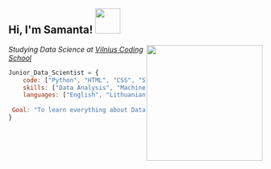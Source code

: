 <h2> Hi, I'm Samanta! <img src="https://media.giphy.com/media/kBZ212yGzFaxgkSIKW/giphy.gif" width="50"></h2>

<img align='right' src="https://media.giphy.com/media/HzPtbOKyBoBFsK4hyc/giphy.gif" width="230"/>
<p><em>Studying Data Science at  <a href="https://www.vilniuscoding.lt/">Vilnius Coding School</a>
</em></p>

```javascript
Junior_Data_Scientist = {
    code: ["Python", "HTML", "CSS", "SQL"],
    skills: ["Data Analysis", "Machine Learning"],
    languages: ["English", "Lithuanian"],
                       
 Goal: "To learn everything about Data Science! "
}
```


